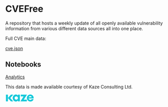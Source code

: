 # CVEFree
A repository that hosts a weekly update of all openly available vulnerability information from various different data sources all into one place.

Full CVE main data:

[cve.json](https://harri-renney-kaze.github.io/CVEFree/data/cve.json)

## Notebooks

<!-- [Analytics](https://github.com/harri-renney-kaze/CVEFree/blob/main/notebooks/analytics.ipynb) -->
<a href="https://github.com/harri-renney-kaze/CVEFree/blob/main/notebooks/analytics.ipynb">Analytics</a>

This data is made available courtesy of Kaze Consulting Ltd.

<img src="assets/kaze_logo.png" width="90">